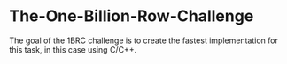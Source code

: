 # The-One-Billion-Row-Challenge
The goal of the 1BRC challenge is to create the fastest implementation for this task, in this case using C/C++.
